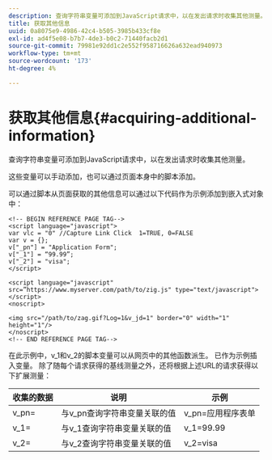 ```yaml
---
description: 查询字符串变量可添加到JavaScript请求中，以在发出请求时收集其他测量。
title: 获取其他信息
uuid: 0a8075e9-4986-42c4-b505-3985b433cf8e
exl-id: ad4f5e08-b7b7-4de3-b0c2-71440facb2d1
source-git-commit: 79981e92dd1c2e552f958716626a632ead940973
workflow-type: tm+mt
source-wordcount: '173'
ht-degree: 4%

---
```


# 获取其他信息{#acquiring-additional-information}

查询字符串变量可添加到JavaScript请求中，以在发出请求时收集其他测量。

这些变量可以手动添加，也可以通过页面本身中的脚本添加。

可以通过脚本从页面获取的其他信息可以通过以下代码作为示例添加到嵌入式对象中：

```
<!-- BEGIN REFERENCE PAGE TAG-->
<script language="javascript">
var vlc = "0" //Capture Link Click  1=TRUE, 0=FALSE
var v = {};
v["_pn"] = "Application Form";
v["_1"] = “99.99”;
v["_2"] = "visa";
</script>

<script language="javascript" src=”https://www.myserver.com/path/to/zig.js" type="text/javascript"></script>
<noscript>

<img src="/path/to/zag.gif?Log=1&v_jd=1" border="0" width="1" height="1"/>
</noscript>
<!-- END REFERENCE PAGE TAG-->
```

在此示例中，v_1和v_2的脚本变量可以从网页中的其他函数派生。 已作为示例插入变量。 除了随每个请求获得的基线测量之外，还将根据上述URL的请求获得以下扩展测量：

| 收集的数据 | 说明 | 示例 |
|---|---|---|
| v_pn= | 与v_pn查询字符串变量关联的值 | v_pn=应用程序表单 |
| v_1= | 与v_1查询字符串变量关联的值 | v_1=99.99 |
| v_2= | 与v_2查询字符串变量关联的值 | v_2=visa |
